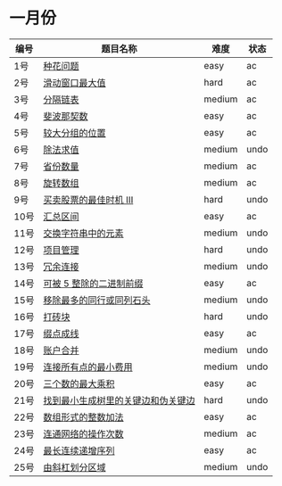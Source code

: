# 一月份

**编号**|**题目名称**|**难度**|**状态**
--------|------------|--------|--------
1号|[种花问题](./第1题%20605.%20种花问题)|easy|ac
2号|[滑动窗口最大值](./第2题%20239.%20滑动窗口最大值)|hard|ac
3号|[分隔链表](./第3题%2086.%20分隔链表)|medium|ac
4号|[斐波那契数](./第4题%20509.%20斐波那契数)|easy|ac
5号|[较大分组的位置](./第5题%20830.%20较大分组的位置)|easy|ac
6号|[除法求值](./第6题%20399.%20除法求值)|medium|undo
7号|[省份数量](./第7题%20547.%20省份数量)|medium|ac
8号|[旋转数组](./第8题%20189.%20旋转数组)|medium|ac
9号|[买卖股票的最佳时机 III](./第9题%20123.%20买卖股票的最佳时机%20III)|hard|undo
10号|[汇总区间](./第10题%20228.%20汇总区间)|easy|ac
11号|[交换字符串中的元素](./第11题%201202.%20交换字符串中的元素)|medium|undo
12号|[项目管理](./第12题%201203.%20项目管理)|hard|undo
13号|[冗余连接](./第13题%20684.%20冗余连接)|medium|undo
14号|[可被 5 整除的二进制前缀](./第14题%201018.%20可被%205%20整除的二进制前缀)|easy|ac
15号|[移除最多的同行或同列石头](./第15题%20947.%20移除最多的同行或同列石头)|medium|undo
16号|[打砖块](./第16题%20803.%20打砖块)|hard|undo
17号|[缀点成线](./第17题%201232.%20缀点成线)|easy|ac
18号|[账户合并](./第18题%20721.%20账户合并)|medium|undo
19号|[连接所有点的最小费用](./第19题%201584.%20连接所有点的最小费用)|medium|undo
20号|[三个数的最大乘积](./第20题%20628.%20三个数的最大乘积)|easy|ac
21号|[找到最小生成树里的关键边和伪关键边](./第21题%201489.%20找到最小生成树里的关键边和伪关键边)|hard|undo
22号|[数组形式的整数加法](./第22题%20989.%20数组形式的整数加法)|easy|ac
23号|[连通网络的操作次数](./第23题%201319.%20连通网络的操作次数)|medium|ac
24号|[最长连续递增序列](./第24题%20674.%20最长连续递增序列)|easy|ac
25号|[由斜杠划分区域](./第25题%20959.%20由斜杠划分区域)|medium|undo
